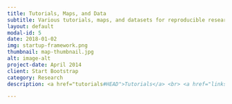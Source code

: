 ```yaml
---
title: Tutorials, Maps, and Data
subtitle: Various tutorials, maps, and datasets for reproducible research
layout: default
modal-id: 5
date: 2018-01-02
img: startup-framework.png
thumbnail: map-thumbnail.jpg
alt: image-alt
project-date: April 2014
client: Start Bootstrap
category: Research
description: <a href="tutorials#HEAD">Tutorials</a> <br> <a href="links#HEAD">Useful Links</a>

---
```

